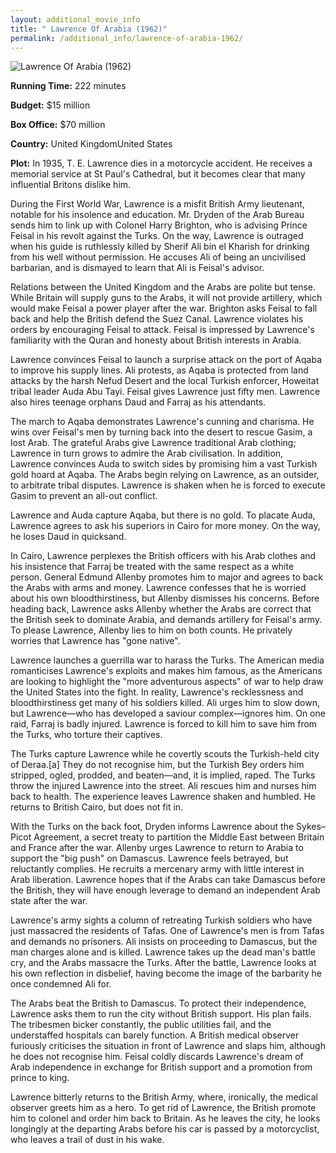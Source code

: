 ```yaml
---
layout: additional_movie_info
title: " Lawrence Of Arabia (1962)"
permalink: /additional_info/lawrence-of-arabia-1962/
---
```


![ Lawrence Of Arabia (1962)](https://upload.wikimedia.org/wikipedia/commons/thumb/c/c5/Lawrence_of_arabia_ver3_xxlg.jpg/220px-Lawrence_of_arabia_ver3_xxlg.jpg)

**Running Time:** 222 minutes

**Budget:** $15 million

**Box Office:** $70 million

**Country:** United KingdomUnited States

**Plot:** In 1935, T. E. Lawrence dies in a motorcycle accident. He receives a memorial service at St Paul's Cathedral, but it becomes clear that many influential Britons dislike him.

During the First World War, Lawrence is a misfit British Army lieutenant, notable for his insolence and education. Mr. Dryden of the Arab Bureau sends him to link up with Colonel Harry Brighton, who is advising Prince Feisal in his revolt against the Turks. On the way, Lawrence is outraged when his guide is ruthlessly killed by Sherif Ali bin el Kharish for drinking from his well without permission. He accuses Ali of being an uncivilised barbarian, and is dismayed to learn that Ali is Feisal's advisor.

Relations between the United Kingdom and the Arabs are polite but tense. While Britain will supply guns to the Arabs, it will not provide artillery, which would make Feisal a power player after the war. Brighton asks Feisal to fall back and help the British defend the Suez Canal. Lawrence violates his orders by encouraging Feisal to attack. Feisal is impressed by Lawrence's familiarity with the Quran and honesty about British interests in Arabia.

Lawrence convinces Feisal to launch a surprise attack on the port of Aqaba to improve his supply lines. Ali protests, as Aqaba is protected from land attacks by the harsh Nefud Desert and the local Turkish enforcer, Howeitat tribal leader Auda Abu Tayi. Feisal gives Lawrence just fifty men. Lawrence also hires teenage orphans Daud and Farraj as his attendants.

The march to Aqaba demonstrates Lawrence's cunning and charisma. He wins over Feisal's men by turning back into the desert to rescue Gasim, a lost Arab. The grateful Arabs give Lawrence traditional Arab clothing; Lawrence in turn grows to admire the Arab civilisation. In addition, Lawrence convinces Auda to switch sides by promising him a vast Turkish gold hoard at Aqaba. The Arabs begin relying on Lawrence, as an outsider, to arbitrate tribal disputes. Lawrence is shaken when he is forced to execute Gasim to prevent an all-out conflict.

Lawrence and Auda capture Aqaba, but there is no gold. To placate Auda, Lawrence agrees to ask his superiors in Cairo for more money. On the way, he loses Daud in quicksand.

In Cairo, Lawrence perplexes the British officers with his Arab clothes and his insistence that Farraj be treated with the same respect as a white person. General Edmund Allenby promotes him to major and agrees to back the Arabs with arms and money. Lawrence confesses that he is worried about his own bloodthirstiness, but Allenby dismisses his concerns. Before heading back, Lawrence asks Allenby whether the Arabs are correct that the British seek to dominate Arabia, and demands artillery for Feisal's army. To please Lawrence, Allenby lies to him on both counts. He privately worries that Lawrence has "gone native".

Lawrence launches a guerrilla war to harass the Turks. The American media romanticises Lawrence's exploits and makes him famous, as the Americans are looking to highlight the "more adventurous aspects" of war to help draw the United States into the fight. In reality, Lawrence's recklessness and bloodthirstiness get many of his soldiers killed. Ali urges him to slow down, but Lawrence—who has developed a saviour complex—ignores him. On one raid, Farraj is badly injured. Lawrence is forced to kill him to save him from the Turks, who torture their captives.

The Turks capture Lawrence while he covertly scouts the Turkish-held city of Deraa.[a] They do not recognise him, but the Turkish Bey orders him stripped, ogled, prodded, and beaten—and, it is implied, raped. The Turks throw the injured Lawrence into the street. Ali rescues him and nurses him back to health. The experience leaves Lawrence shaken and humbled. He returns to British Cairo, but does not fit in.

With the Turks on the back foot, Dryden informs Lawrence about the Sykes–Picot Agreement, a secret treaty to partition the Middle East between Britain and France after the war. Allenby urges Lawrence to return to Arabia to support the "big push" on Damascus. Lawrence feels betrayed, but reluctantly complies. He recruits a mercenary army with little interest in Arab liberation. Lawrence hopes that if the Arabs can take Damascus before the British, they will have enough leverage to demand an independent Arab state after the war.

Lawrence's army sights a column of retreating Turkish soldiers who have just massacred the residents of Tafas. One of Lawrence's men is from Tafas and demands no prisoners. Ali insists on proceeding to Damascus, but the man charges alone and is killed. Lawrence takes up the dead man's battle cry, and the Arabs massacre the Turks. After the battle, Lawrence looks at his own reflection in disbelief, having become the image of the barbarity he once condemned Ali for.

The Arabs beat the British to Damascus. To protect their independence, Lawrence asks them to run the city without British support. His plan fails. The tribesmen bicker constantly, the public utilities fail, and the understaffed hospitals can barely function. A British medical observer furiously criticises the situation in front of Lawrence and slaps him, although he does not recognise him. Feisal coldly discards Lawrence's dream of Arab independence in exchange for British support and a promotion from prince to king.

Lawrence bitterly returns to the British Army, where, ironically, the medical observer greets him as a hero. To get rid of Lawrence, the British promote him to colonel and order him back to Britain. As he leaves the city, he looks longingly at the departing Arabs before his car is passed by a motorcyclist, who leaves a trail of dust in his wake.